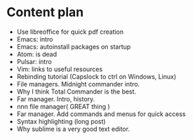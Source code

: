 # Content plan

- Use libreoffice for quick pdf creation
- Emacs: intro
- Emacs: autoinstall packages on startup
- Atom: is dead
- Pulsar: intro
- Vim: links to useful resources
- Rebinding tutorial (Capslock to ctrl on Windows, Linux)
- File managers. Midnight commander intro.
- Why I think Total Commander is the best.
- Far manager. Intro, history.
- nnn file manager( GREAT thing )
- Far manager. Add commands and menus for quick access
- Syntax highlighting (long post)
- Why sublime is a very good text editor.
 